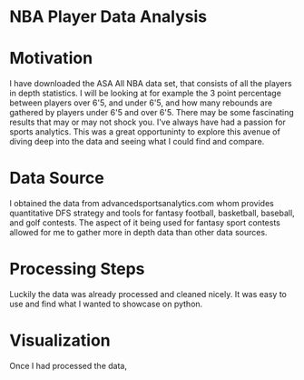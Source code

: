 # NBA Player Data Analysis

# Motivation
I have downloaded the ASA All NBA data set, that consists of all the players in depth statistics. I will be looking at for example the 3 point percentage between players over 6'5, and under 6'5, and how many rebounds are gathered by players under 6'5 and over 6'5. There may be some fascinating results that may or may not shock you. I've always have had a passion for sports analytics. This was a great opportuninty to explore this avenue of diving deep into the data and seeing what I could find and compare. 
# Data Source
I obtained the data from advancedsportsanalytics.com whom provides quantitative DFS strategy and tools for fantasy football, basketball, baseball, and golf contests. The aspect of it being used for fantasy sport contests allowed for me to gather more in depth data than other data sources. 
# Processing Steps
Luckily the data was already processed and cleaned nicely. It was easy to use and find what I wanted to showcase on python. 
# Visualization
Once I had processed the data, 

